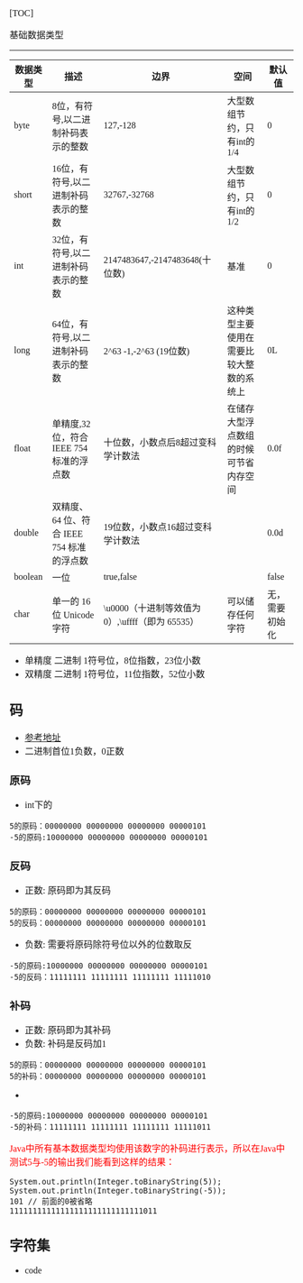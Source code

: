 <font face="SimSun" size=3 >

[TOC]

基础数据类型

---

|数据类型|描述|边界|空间|默认值
| ---- | ---- | ---- | ---- | ---- |
|byte|8位，有符号,以二进制补码表示的整数|127,-128|大型数组节约，只有int的1/4| 0 |
|short|16位，有符号,以二进制补码表示的整数|32767,-32768|大型数组节约，只有int的1/2| 0 |
|int|32位，有符号,以二进制补码表示的整数|2147483647,-2147483648(十位数)| 基准| 0 |
|long|64位，有符号,以二进制补码表示的整数|2^63 -1,-2^63 (19位数) | 这种类型主要使用在需要比较大整数的系统上| 0L |
|float|单精度,32位，符合IEEE 754标准的浮点数| 十位数，小数点后8超过变科学计数法| 在储存大型浮点数组的时候可节省内存空间| 0.0f |
|double|双精度、64 位、符合 IEEE 754 标准的浮点数| 19位数，小数点16超过变科学计数法| | 0.0d |
|boolean|一位|true,false| | false |
|char|单一的 16 位 Unicode 字符|\u0000（十进制等效值为 0）,\uffff（即为 65535）| 可以储存任何字符 | 无，需要初始化 |

- 单精度 二进制 1符号位，8位指数，23位小数
- 双精度 二进制 1符号位，11位指数，52位小数

## 码

- [参考地址](https://blog.csdn.net/weixin_37870009/article/details/79775926)
- 二进制首位1负数，0正数

### 原码

- int下的
~~~
5的原码：00000000 00000000 00000000 00000101
-5的原码:10000000 00000000 00000000 00000101
~~~

### 反码

- 正数: 原码即为其反码
~~~
5的原码：00000000 00000000 00000000 00000101
5的反码：00000000 00000000 00000000 00000101
~~~~

- 负数: 需要将原码除符号位以外的位数取反
~~~
-5的原码:10000000 00000000 00000000 00000101
-5的反码：11111111 11111111 11111111 11111010
~~~

### 补码

- 正数: 原码即为其补码
- 负数: 补码是反码加1
~~~
5的原码：00000000 00000000 00000000 00000101
5的补码：00000000 00000000 00000000 00000101
~~~
- 
~~~
-5的原码:10000000 00000000 00000000 00000101
-5的补码：11111111 11111111 11111111 11111011
~~~

<font color="red"> Java中所有基本数据类型均使用该数字的补码进行表示，所以在Java中测试5与-5的输出我们能看到这样的结果：</font>

~~~
System.out.println(Integer.toBinaryString(5));
System.out.println(Integer.toBinaryString(-5));
101 // 前面的0被省略
11111111111111111111111111111011
~~~

## 字符集

- code

</font>